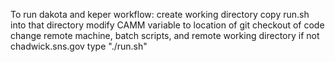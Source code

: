 To run dakota and keper workflow:
create working directory
copy run.sh into that directory
modify CAMM variable to location of git checkout of code
change remote machine, batch scripts,  and remote working directory if not chadwick.sns.gov
type "./run.sh"
